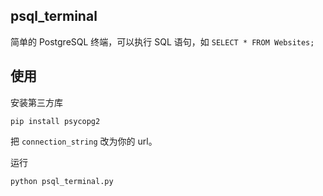 ## psql_terminal

简单的 PostgreSQL 终端，可以执行 SQL 语句，如 `SELECT * FROM Websites;`

## 使用

安装第三方库

```
pip install psycopg2
```

把 `connection_string` 改为你的 url。

运行

```bash
python psql_terminal.py
```